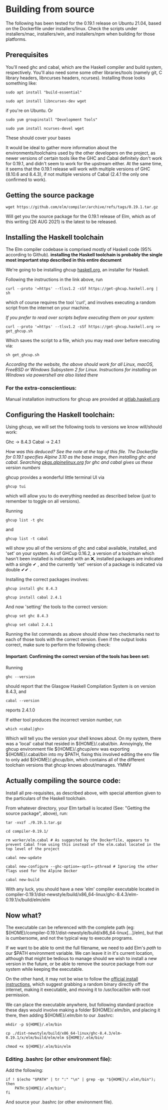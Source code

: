 # Building from source

The following has been tested for the 0.19.1 release on Ubuntu 21.04, based on the Dockerfile under installers/linux. Check the scripts under installers/mac, installers/win, and installers/npm when building for those platforms.

## Prerequisites

You'll need ghc and cabal, which are the Haskell compiler and build system, respectively. You'll also need some some other libraries/tools (namely git, C library headers, libncurses headers, ncurses). Installing those looks something like:

```shell
sudo apt install "build-essential"
```

```shell
sudo apt install libncurses-dev wget
```

if you're on Ubuntu. Or 

```shell
sudo yum groupinstall "Development Tools"
```

```shell
sudo yum install ncurses-devel wget
```

These should cover your bases

It would be ideal to gather more information about the environments/toolchains used by the other developers on the project, as newer versions of certain tools like the GHC and Cabal definitely don't work for 0.19.1, and didn't seem to work for the upstream either. At the same time, it seems that the 0.19.1 release will work with multiple versions of GHC (8.10.6 and 8.4.3), if not multiple versions of Cabal (2.4.1 the only one confirmed to work).

## Getting the source package

```
wget https://github.com/elm/compiler/archive/refs/tags/0.19.1.tar.gz
```

Will get you the source package for the 0.19.1 release of Elm, which as of this writing (26 AUG 2021) is the latest to be released. 

## Installing the Haskell toolchain

The Elm compiler codebase is comprised mostly of Haskell code (95% according to Github). **installing the Haskell toolchain is probably the single most important step described in this entire document**

We're going to be installing ghcup [haskell.org](https://www.haskell.org/ghcup), an installer for Haskell.


Following the instructions in the link above, run

```
curl --proto '=https' --tlsv1.2 -sSf https://get-ghcup.haskell.org | sh
```

which of course requires the tool 'curl', and involves executing a random script from the internet on your machine.

*If you prefer to read over scripts before executing them on your system:*

```
curl --proto '=https' --tlsv1.2 -sSf https://get-ghcup.haskell.org >> get_ghcup.sh
```

Which saves the script to a file, which you may read over before executing via: 

```
sh get_ghcup.sh
```

*According the the website, the above should work for all Linux, macOS, FreeBSD or Windows Subsystem 2 for Linux. Instructions for installing on Windows via powershell are also listed there*

### For the extra-conscientious:

Manual installation instructions for ghcup are provided at [gitlab.haskell.org](https://gitlab.haskell.org/haskell/ghcup-hs#manual-install)

## Configuring the Haskell toolchain:

Using ghcup, we will set the following tools to versions we know will/should work:

Ghc -> 8.4.3
Cabal -> 2.4.1

*How was this deduced? See the note at the top of this file. The Dockerfile for 0.19.1 specifies Alpine 3.10 as the base image, then installing ghc and cabal. Searching [pkgs.alpinelinux.org](https://pkgs.alpinelinux.org/packages?name=&branch=v3.10) for ghc and cabal gives us these version numbers*

ghcup provides a wonderful little terminal UI via 

```
ghcup tui
```

which will allow you to do everything needed as described below (just to remember to toggle on all versions).

Running 

```
ghcup list -t ghc
```

and 

```
ghcup list -t cabal
```

will show you all of the versions of ghc and cabal available, installed, and 'set' on your system. As of GHCup 0.16.2, a version of a toolchain which hasn't been installed is indicated with an ❌, installed packages are indicated with a single ✔ , and the currently 'set' version of a package is indicated via double ✔✔ .

Installing the correct packages involves:
```
ghcup install ghc 8.4.3
```

```
ghcup install cabal 2.4.1
```

And now 'setting' the tools to the correct version:

```
ghcup set ghc 8.4.3
```

```
ghcup set cabal 2.4.1
```

Running the list commands as above should show two checkmarks next to each of those tools with the correct version. Even if the output looks correct, make sure to perform the following check:

#### Important: Confirming the correct version of the tools has been set:

Running 

```
ghc --version
```

should report that the Glasgow Haskell Compilation System is on version 8.4.3, and

```
cabal --version 
```

reports 2.4.1.0 

If either tool produces the incorrect version number, run 

```
which <cabal|ghc>
```

Which will tell you the version your shell knows about. On my system, there was a 'local' cabal that resided in \${HOME}/.cabal/bin. Annoyingly, the ghcup environment file \${HOME}/.ghcup/env was exporting \${HOME}/.cabal/bin into my \$PATH, fixing this involved editing the env file to only add \${HOME}/.ghcup/bin, which contains all of the different toolchain versions that ghcup knows about/manages. YMMV

## Actually compiling the source code:

Install all pre-requisites, as described above, with special attention given to the particulars of the Haskell toolchain.

From whatever directory, your Elm tarball is located (See: "Getting the source package", above), run:

```
tar -xvzf ./0.19.1.tar.gz
```

```
cd compiler-0.19.1/
```

```
rm worker/elm.cabal # As suggested by the Dockerfile, appears to prevent Cabal from using this instead of the elm.cabal located in the top level of the project
```

```
cabal new-update
```

```
cabal new-configure --ghc-option=-optl=-pthread # Ignoring the other flags used for the Alpine Docker
```

```
cabal new-build
```

With any luck, you should have a new 'elm' compiler executable located in compiler-0.19.1/dist-newstyle/build/x86_64-linux/ghc-8.4.3/elm-0.19.1/x/build/elm/elm

## Now what?

The executable can be referenced with the complete path (eg: ${HOME}/compiler-0.19.1/dist-newstyle/build/x86_64-linux[...]/elm), but that is cumbersome, and not the typical way to execute programs. 

If we want to be able to omit the full filename, we need to add Elm's *path* to our $PATH environment variable. We can leave it in it's current location, although that might be tedious to manage should we wish to install a new version in the future, or be able to remove the source package from our system while keeping the executable.

On the other hand, it may not be wise to follow the [official install instructions](http://github.elm/compiler/blob/master/installers/linux/README.md), which suggest grabbing a random binary directly off the internet, making it executable, and moving it to /usr/local/bin with root permission. 

We can place the executable anywhere, but following standard practice these days would involve making a folder \${HOME}/.elm/bin, and placing it there, then adding \${HOME}/.elm/bin to our .bashrc:

```
mkdir -p ${HOME}/.elm/bin
```

```
cp ./dist-newstyle/build/x86_64-linux/ghc-8.4.3/elm-0.19.1/x/elm/build/elm/elm ${HOME}/.elm/bin/
```

```
chmod +x ${HOME}/.elm/bin/elm
```
### Editing .bashrc (or other environment file):

Add the following:

```shell
if ! $(echo "$PATH" | tr ":" "\n" | grep -qx "${HOME}\/.elm\/bin"); then
    PATH:${HOME}/.elm/bin";
fi
```

And source your .bashrc (or other environment file).

